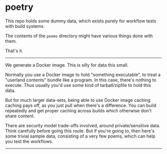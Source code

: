 poetry
======

This repo holds some dummy data, which exists purely for workflow tests with
build systems.

The contents of the `poems` directory might have various things done with
them.

That's it.

---

We generate a Docker image.  This is silly for data this small.

Normally you use a Docker image to hold "something executable", to treat a
"userland contents" bundle like a program.  In this case, there's nothing to
execute.  Thus usually you'd use some kind of tarball/zipfile to hold this
data.

But for much larger data-sets, being able to use Docker image caching
caching pays off, as you just pull when there's a difference.  You can build
repeatedly and get proper caching across builds which otherwise don't share
content.

There are security model trade-offs involved, around private/sensitive data.
Think carefully before going this route.  But if you're going to, then here's
some trivial sample data, consisting of a very few poems, which can help you
test the workflows.

---
